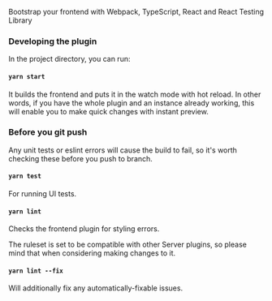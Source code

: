 Bootstrap your frontend with Webpack, TypeScript, React and React Testing Library

### Developing the plugin

In the project directory, you can run:

#### `yarn start`

It builds the frontend and puts it in the watch mode with hot reload. 
In other words, if you have the whole plugin and an instance already working, 
this will enable you to make quick changes with instant preview.

### Before you git push

Any unit tests or eslint errors will cause the build to fail, 
so it's worth checking these before you push to branch.

#### `yarn test`

For running UI tests.

#### `yarn lint`

Checks the frontend plugin for styling errors. 

The ruleset is set to be compatible with other Server plugins, 
so please mind that when considering making changes to it.

#### `yarn lint --fix`

Will additionally fix any automatically-fixable issues.